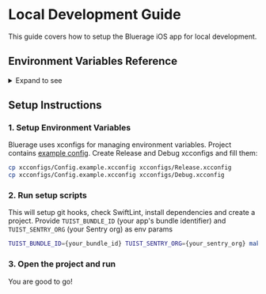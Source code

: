 # Local Development Guide

This guide covers how to setup the Bluerage iOS app for local development.

## Environment Variables Reference
<details>
<summary>Expand to see</summary>

### Convex

- `CONVEX_DEPLOYMENT_URL`: Your Convex deployment URL (automatically generated when you
  create a deployment, found in Convex dashboard)

**How to obtain**:
1. Create a new project at [Convex Dashboard](https://dashboard.convex.dev/)
2. Copy your deployment URL to the `CONVEX_DEPLOYMENT_URL` environment variable

### Clerk

- `CLERK_FRONTEND_URL`: Your Clerk frontend API URL (found in Clerk dashboard under API Keys)
- `CLERK_PUBLISHABLE_KEY`: Your Clerk publishable key for client-side authentication (found in Clerk dashboard under API Keys)

**How to obtain**:
1. Create an account at [Clerk](https://clerk.com/)
2. Create a new application in your Clerk dashboard
3. Copy your Frontend API URL to `CLERK_FRONTEND_URL`
4. Copy your Publishable Key to `CLERK_PUBLISHABLE_KEY`

### PostHog

- `POSTHOG_API_KEY`: Your PostHog project API key (sign up at
  https://posthog.com/)
- `POSTHOG_HOST`: PostHog instance URL (usually `https://app.posthog.com` or
  `https://us.i.posthog.com`)

**How to obtain**:
1. Sign up at [PostHog](https://posthog.com/)
2. Create a new project and copy your API key to `POSTHOG_API_KEY`
3. Set the appropriate host URL for your region in `POSTHOG_HOST` (usually `https://app.posthog.com` or `https://us.i.posthog.com`)

### Sentry

- `SENTRY_DSN`: Your Sentry Data Source Name for error tracking (obtained from Sentry project settings after creating a project at https://sentry.io/)

**How to obtain**:
1. Sign up at [Sentry](https://sentry.io/)
2. Create a new project and copy your DSN to `SENTRY_DSN`

</details>

## Setup Instructions

### 1. Setup Environment Variables

Bluerage uses xconfigs for managing environment variables.
Project contains [example config](../xcconfigs/Config.example.xcconfig).
Create Release and Debug xcconfigs and fill them:
```bash
cp xcconfigs/Config.example.xcconfig xcconfigs/Release.xcconfig
cp xcconfigs/Config.example.xcconfig xcconfigs/Debug.xcconfig
```

### 2. Run setup scripts

This will setup git hooks, check SwiftLint, install dependencies and create a project. Provide `TUIST_BUNDLE_ID` (your app's bundle identifier) and `TUIST_SENTRY_ORG` (your Sentry org) as env params

```bash
TUIST_BUNDLE_ID={your_bundle_id} TUIST_SENTRY_ORG={your_sentry_org} make setup
```

### 3. Open the project and run

You are good to go!
